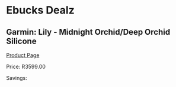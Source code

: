 
# Ebucks Dealz
## Garmin: Lily - Midnight Orchid/Deep Orchid Silicone
[Product Page](https://www.ebucks.com/web/shop/productSelected.do?prodId=1148389097&catId=1157555557)

Price: R3599.00

Savings: 


	